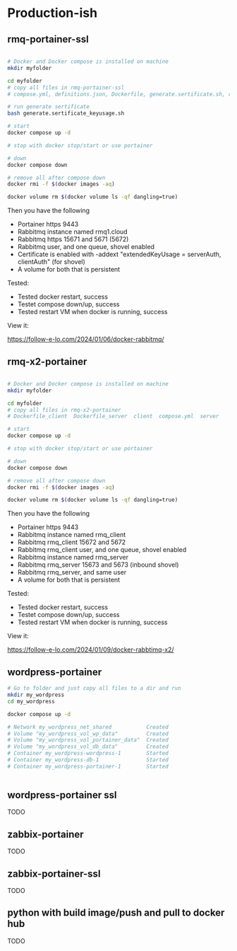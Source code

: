 # Production-ish

## rmq-portainer-ssl

```bash

# Docker and Docker compose is installed on machine
mkdir myfolder

cd myfolder
# copy all files in rmq-portainer-ssl
# compose.yml, definitions.json, Dockerfile, generate.sertificate.sh, rabbitmq.config

# run generate sertificate
bash generate.sertificate_keyusage.sh

# start
docker compose up -d

# stop with docker stop/start or use portainer

# down
docker compose down

# remove all after compose down
docker rmi -f $(docker images -aq)

docker volume rm $(docker volume ls -qf dangling=true)

```

Then you have the following

* Portainer https 9443
* Rabbitmq instance named rmq1.cloud
* Rabbitmq https 15671 and 5671 (5672)
* Rabbitmq user, and one queue, shovel enabled
* Certificate is enabled with -addext "extendedKeyUsage = serverAuth, clientAuth" (for shovel)
* A volume for both that is persistent

Tested:

* Tested docker restart, success
* Testet compose down/up, success
* Tested restart VM when docker is running, success

View it:

https://follow-e-lo.com/2024/01/06/docker-rabbitmq/

## rmq-x2-portainer

```bash

# Docker and Docker compose is installed on machine
mkdir myfolder

cd myfolder
# copy all files in rmq-x2-portainer
# Dockerfile_client  Dockerfile_server  client  compose.yml  server

# start
docker compose up -d

# stop with docker stop/start or use portainer

# down
docker compose down

# remove all after compose down
docker rmi -f $(docker images -aq)

docker volume rm $(docker volume ls -qf dangling=true)

```

Then you have the following

* Portainer https 9443
* Rabbitmq instance named rmq_client
* Rabbitmq rmq_client 15672 and 5672
* Rabbitmq rmq_client user, and one queue, shovel enabled
* Rabbitmq instance named rmq_server
* Rabbitmq rmq_server 15673 and 5673 (inbound shovel)
* Rabbitmq rmq_server, and same user
* A volume for both that is persistent

Tested:

* Tested docker restart, success
* Testet compose down/up, success
* Tested restart VM when docker is running, success

View it:

https://follow-e-lo.com/2024/01/09/docker-rabbtimq-x2/

## wordpress-portainer

```bash
# Go to folder and just copy all files to a dir and run 
mkdir my_wordpress
cd my_wordpress

docker compose up -d

# Network my_wordpress_net_shared           Created                                                              
# Volume "my_wordpress_vol_wp_data"         Created                                                              
# Volume "my_wordpress_vol_portainer_data"  Created                                                               
# Volume "my_wordpress_vol_db_data"         Created                                                              
# Container my_wordpress-wordpress-1        Started                                                               
# Container my_wordpress-db-1               Started                                                              
# Container my_wordpress-portainer-1        Started
                         
```

## wordpress-portainer ssl

TODO

## zabbix-portainer

TODO

## zabbix-portainer-ssl


TODO

## python with build image/push and pull to docker hub

TODO